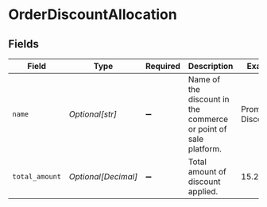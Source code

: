 # OrderDiscountAllocation


## Fields

| Field                                                           | Type                                                            | Required                                                        | Description                                                     | Example                                                         |
| --------------------------------------------------------------- | --------------------------------------------------------------- | --------------------------------------------------------------- | --------------------------------------------------------------- | --------------------------------------------------------------- |
| `name`                                                          | *Optional[str]*                                                 | :heavy_minus_sign:                                              | Name of the discount in the commerce or point of sale platform. | Promotional Discount                                            |
| `total_amount`                                                  | *Optional[Decimal]*                                             | :heavy_minus_sign:                                              | Total amount of discount applied.                               | 15.25                                                           |